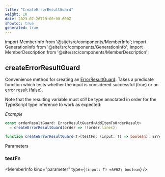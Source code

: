 ```yaml
---
title: "CreateErrorResultGuard"
weight: 10
date: 2023-07-26T19:00:00.600Z
showtoc: true
generated: true
---
```

<!-- This file was generated from the Vendure source. Do not modify. Instead, re-run the "docs:build" script -->
import MemberInfo from '@site/src/components/MemberInfo';
import GenerationInfo from '@site/src/components/GenerationInfo';
import MemberDescription from '@site/src/components/MemberDescription';


## createErrorResultGuard

<GenerationInfo sourceFile="packages/testing/src/error-result-guard.ts" sourceLine="18" packageName="@vendure/testing" />

Convenience method for creating an <a href='/reference/typescript-api/testing/error-result-guard#errorresultguard'>ErrorResultGuard</a>. Takes a predicate function which
tests whether the input is considered successful (true) or an error result (false).

Note that the resulting variable must _still_ be type annotated in order for the TypeScript
type inference to work as expected:

*Example*

```ts
const orderResultGuard: ErrorResultGuard<AddItemToOrderResult>
  = createErrorResultGuard(order => !!order.lines);
```

```ts title="Signature"
function createErrorResultGuard<T>(testFn: (input: T) => boolean): ErrorResultGuard<T>
```
Parameters

### testFn

<MemberInfo kind="parameter" type={`(input: T) =&#62; boolean`} />

